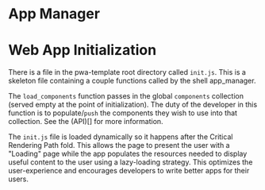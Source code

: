 # App Manager

# Web App Initialization
There is a file in the pwa-template root directory called `init.js`. This is a skeleton file containing a couple functions called by the shell app_manager.

The `load_components` function passes in the global `components` collection (served empty at the point of initialization). The duty of the developer in this function is to populate/`push` the components they wish to use into that collection. See the (API)[] for more information.

The `init.js` file is loaded dynamically so it happens after the Critical Rendering Path fold. This allows the page to present the user with a "Loading" page while the app populates the resources needed to display useful content to the user using a lazy-loading strategy. This optimizes the user-experience and encourages developers to write better apps for their users.
